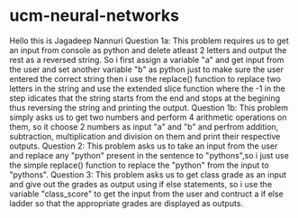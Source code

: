 # ucm-neural-networks
Hello this is Jagadeep Nannuri 
Question 1a:
    This problem requires us to get an input from console as python and delete atleast 2 letters and output the rest as a reversed string. So i first assign a variable "a" and get input from the user and set another variable "b" as python just to make sure the user entered the correct string then i use the replace() function to replace two letters in the string and use the extended slice function where the -1 in the step idicates that the string starts from the end and stops at the begining thus reversing the string and printing the output.
Question 1b:
    This problem simply asks us to get two numbers and perform 4 arithmetic operations on them, so it choose 2 numbers as input "a" and "b" and perfrom addition, subtraction, multiplication and division on them and print their respective outputs.
Question 2:
    This problem asks us to take an input from the user and replace any "python" present in the sentence to "pythons",so i just use the simple replace() function to replace the "python" from the input to "pythons".
Question 3:
    This problem asks us to get class grade as an input and give out the grades as output using if else statements, so i use the variable "class_score" to get the input from the user and contruct a if else ladder so that the appropriate grades are displayed as outputs.
